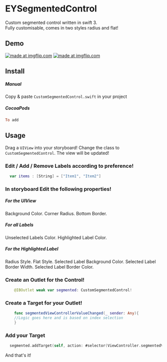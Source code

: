 EYSegmentedControl
==================

Custom segmented control written in swift 3.  
Fully customisable, comes in two styles radius and flat! 

Demo
----
<a href="https://imgflip.com/gif/1lyqkg"><img src="https://i.imgflip.com/1lyqkg.gif" title="made at imgflip.com"/></a>
<a href="https://imgflip.com/gif/1m0zyp"><img src="https://i.imgflip.com/1m0zyp.gif" title="made at imgflip.com"/></a>

Install
-------

##### Manual

Copy & paste `CustomSegmentedControl.swift` in your project

##### CocoaPods

``` ruby
To add
```

Usage
-----

Drag a `UIView` into your storyboard! Change the class to `CustomSegmentedControl`. The view will be updated! 


### Edit / Add / Remove Labels according to preference!

``` swift
  var items : [String] = ["Item1", "Item2"] 
```
### In storyboard Edit the following properties! 

##### For the UIView
Background Color. 
Corner Radius.
Bottom Border. 

##### For all Labels
Unselected Labels Color.
Highlighted Label Color.

##### For the Highlighted Label
Radius Style.
Flat Style.
Selected Label Background Color.
Selected Label Border Width.
Selected Label Border Color. 

### Create an Outlet for the Control! 

``` swift
    @IBOutlet weak var segmented: CustomSegmentedControl! 
```

### Create a Target for your Outlet! 

``` swift
    func segmentedViewControllerValueChanged(_ sender: Any){
    //Logic goes here and is based on index selection
    }

```

### Add your Target 

``` swift
  segmented.addTarget(self, action: #selector(ViewController.segmentedViewControllerValueChanged(_:)), for: .valueChanged)
```

And that's it! 
